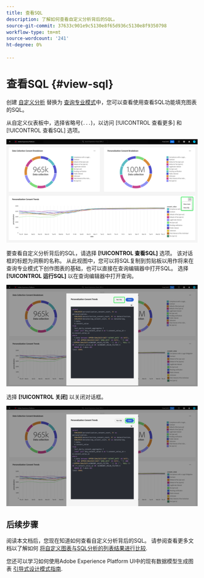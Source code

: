 ```yaml
---
title: 查看SQL
description: 了解如何查看自定义分析背后的SQL。
source-git-commit: 37633c901e9c5130e8f65d936c5130e8f9350798
workflow-type: tm+mt
source-wordcount: '241'
ht-degree: 0%

---
```


# 查看SQL {#view-sql}

创建 [自定义分析](./overview.md) 替换为 [查询专业模式](./query-pro-mode.md)中，您可以查看使用查看SQL功能填充图表的SQL。

从自定义仪表板中，选择省略号(`...`)，以访问 [!UICONTROL 查看更多] 和 [!UICONTROL 查看SQL] 选项。

![一个自定义仪表板，带有洞察的省略号下拉菜单和高亮显示的查看更多和查看SQL选项。](../../images/customizable-insights/ellipses-dropdown.png)

要查看自定义分析背后的SQL，请选择 **[!UICONTROL 查看SQL]** 选项。 该对话框的标题为洞察的名称。 从此视图中，您可以将SQL复制到剪贴板以用作将来在查询专业模式下创作图表的基础，也可以直接在查询编辑器中打开SQL。 选择 **[!UICONTROL 运行SQL]** 以在查询编辑器中打开查询。

![显示分析的SQL的对话框，其中突出显示“SQL和运行SQL”选项。](../../images/customizable-insights/view-sql.png)

选择 **[!UICONTROL 关闭]** 以关闭对话框。

![显示洞察的SQL的对话框，其中突出显示“关闭”选项。](../../images/customizable-insights/close-sql-dialog.png)

## 后续步骤

阅读本文档后，您现在知道如何查看自定义分析背后的SQL。 请参阅查看更多文档以了解如何 [将自定义图表与SQL分析的列表结果进行比较](./view-more.md).

您还可以学习如何使用Adobe Experience Platform UI中的现有数据模型生成图表 [引导式设计模式指南](../../user-defined-dashboards.md).
